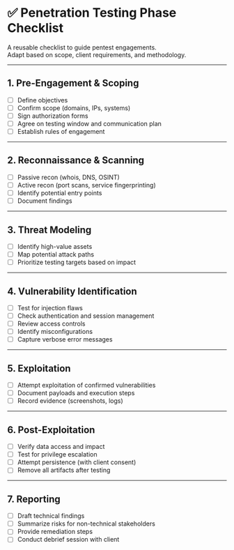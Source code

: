 # ✅ Penetration Testing Phase Checklist

A reusable checklist to guide pentest engagements.  
Adapt based on scope, client requirements, and methodology.

---

## 1. Pre-Engagement & Scoping
- [ ] Define objectives
- [ ] Confirm scope (domains, IPs, systems)
- [ ] Sign authorization forms
- [ ] Agree on testing window and communication plan
- [ ] Establish rules of engagement

---

## 2. Reconnaissance & Scanning
- [ ] Passive recon (whois, DNS, OSINT)
- [ ] Active recon (port scans, service fingerprinting)
- [ ] Identify potential entry points
- [ ] Document findings

---

## 3. Threat Modeling
- [ ] Identify high-value assets
- [ ] Map potential attack paths
- [ ] Prioritize testing targets based on impact

---

## 4. Vulnerability Identification
- [ ] Test for injection flaws
- [ ] Check authentication and session management
- [ ] Review access controls
- [ ] Identify misconfigurations
- [ ] Capture verbose error messages

---

## 5. Exploitation
- [ ] Attempt exploitation of confirmed vulnerabilities
- [ ] Document payloads and execution steps
- [ ] Record evidence (screenshots, logs)

---

## 6. Post-Exploitation
- [ ] Verify data access and impact
- [ ] Test for privilege escalation
- [ ] Attempt persistence (with client consent)
- [ ] Remove all artifacts after testing

---

## 7. Reporting
- [ ] Draft technical findings
- [ ] Summarize risks for non-technical stakeholders
- [ ] Provide remediation steps
- [ ] Conduct debrief session with client
